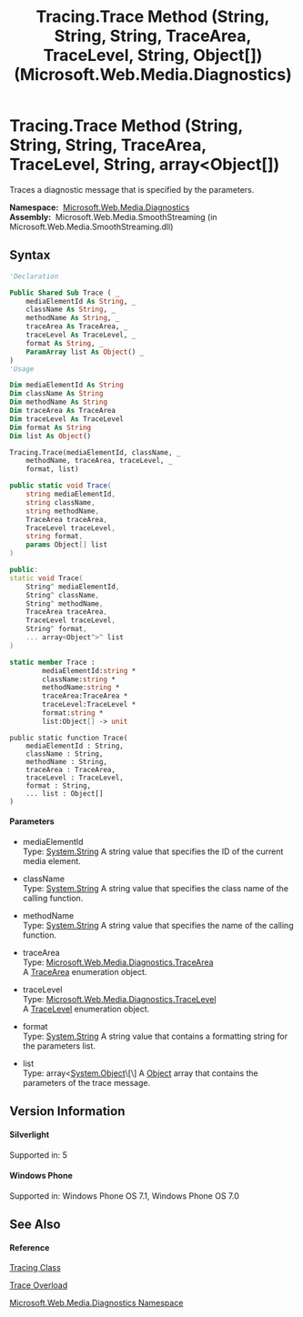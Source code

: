 ﻿---
title: Tracing.Trace Method (String, String, String, TraceArea, TraceLevel, String, Object[]) (Microsoft.Web.Media.Diagnostics)
TOCTitle: Trace Method (String, String, String, TraceArea, TraceLevel, String, Object[])
ms:assetid: M:Microsoft.Web.Media.Diagnostics.Tracing.Trace(System.String,System.String,System.String,Microsoft.Web.Media.Diagnostics.TraceArea,Microsoft.Web.Media.Diagnostics.TraceLevel,System.String,System.Object[])
ms:mtpsurl: https://msdn.microsoft.com/en-us/library/microsoft.web.media.diagnostics.tracing.trace(v=VS.95)
ms:contentKeyID: 46307515
ms.date: 05/31/2012
mtps_version: v=VS.95
dev_langs:
- vb
- csharp
- c++
- fsharp
- jscript
api_location:
- Microsoft.Web.Media.SmoothStreaming.dll
api_name:
- Microsoft.Web.Media.Diagnostics.Tracing.Trace
api_type:
- Managed
topic_type:
- apiref
- kbSyntax
product_family_name: VS
ROBOTS: INDEX,FOLLOW
---

# Tracing.Trace Method (String, String, String, TraceArea, TraceLevel, String, array\<Object\[\])

Traces a diagnostic message that is specified by the parameters.

**Namespace:**  [Microsoft.Web.Media.Diagnostics](microsoft-web-media-diagnostics-namespace_1.md)  
**Assembly:**  Microsoft.Web.Media.SmoothStreaming (in Microsoft.Web.Media.SmoothStreaming.dll)

## Syntax

``` vb
'Declaration

Public Shared Sub Trace ( _
    mediaElementId As String, _
    className As String, _
    methodName As String, _
    traceArea As TraceArea, _
    traceLevel As TraceLevel, _
    format As String, _
    ParamArray list As Object() _
)
'Usage

Dim mediaElementId As String
Dim className As String
Dim methodName As String
Dim traceArea As TraceArea
Dim traceLevel As TraceLevel
Dim format As String
Dim list As Object()

Tracing.Trace(mediaElementId, className, _
    methodName, traceArea, traceLevel, _
    format, list)
```

``` csharp
public static void Trace(
    string mediaElementId,
    string className,
    string methodName,
    TraceArea traceArea,
    TraceLevel traceLevel,
    string format,
    params Object[] list
)
```

``` c++
public:
static void Trace(
    String^ mediaElementId, 
    String^ className, 
    String^ methodName, 
    TraceArea traceArea, 
    TraceLevel traceLevel, 
    String^ format, 
    ... array<Object^>^ list
)
```

``` fsharp
static member Trace : 
        mediaElementId:string * 
        className:string * 
        methodName:string * 
        traceArea:TraceArea * 
        traceLevel:TraceLevel * 
        format:string * 
        list:Object[] -> unit 
```

``` jscript
public static function Trace(
    mediaElementId : String, 
    className : String, 
    methodName : String, 
    traceArea : TraceArea, 
    traceLevel : TraceLevel, 
    format : String, 
    ... list : Object[]
)
```

#### Parameters

  - mediaElementId  
    Type: [System.String](https://msdn.microsoft.com/en-us/library/s1wwdcbf\(v=vs.95\))  
    A string value that specifies the ID of the current media element.

<!-- end list -->

  - className  
    Type: [System.String](https://msdn.microsoft.com/en-us/library/s1wwdcbf\(v=vs.95\))  
    A string value that specifies the class name of the calling function.

<!-- end list -->

  - methodName  
    Type: [System.String](https://msdn.microsoft.com/en-us/library/s1wwdcbf\(v=vs.95\))  
    A string value that specifies the name of the calling function.

<!-- end list -->

  - traceArea  
    Type: [Microsoft.Web.Media.Diagnostics.TraceArea](tracearea-enumeration-microsoft-web-media-diagnostics_1.md)  
    A [TraceArea](tracearea-enumeration-microsoft-web-media-diagnostics_1.md) enumeration object.

<!-- end list -->

  - traceLevel  
    Type: [Microsoft.Web.Media.Diagnostics.TraceLevel](tracelevel-enumeration-microsoft-web-media-diagnostics_1.md)  
    A [TraceLevel](tracelevel-enumeration-microsoft-web-media-diagnostics_1.md) enumeration object.

<!-- end list -->

  - format  
    Type: [System.String](https://msdn.microsoft.com/en-us/library/s1wwdcbf\(v=vs.95\))  
    A string value that contains a formatting string for the parameters list.

<!-- end list -->

  - list  
    Type: array\<[System.Object](https://msdn.microsoft.com/en-us/library/e5kfa45b\(v=vs.95\))\[\]  
    A [Object](https://msdn.microsoft.com/en-us/library/e5kfa45b\(v=vs.95\)) array that contains the parameters of the trace message.

## Version Information

#### Silverlight

Supported in: 5  

#### Windows Phone

Supported in: Windows Phone OS 7.1, Windows Phone OS 7.0  

## See Also

#### Reference

[Tracing Class](tracing-class-microsoft-web-media-diagnostics_1.md)

[Trace Overload](tracing-trace-method-microsoft-web-media-diagnostics_1.md)

[Microsoft.Web.Media.Diagnostics Namespace](microsoft-web-media-diagnostics-namespace_1.md)

